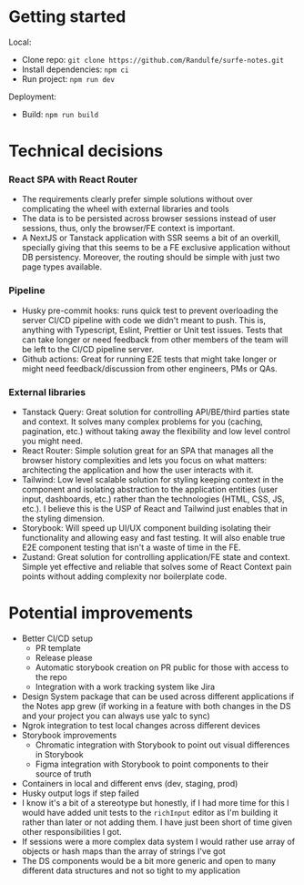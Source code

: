 # Getting started

Local:

- Clone repo: `git clone https://github.com/Randulfe/surfe-notes.git`
- Install dependencies: `npm ci`
- Run project: `npm run dev`

Deployment:

- Build: `npm run build`

# Technical decisions

### React SPA with React Router

- The requirements clearly prefer simple solutions without over complicating the wheel with external libraries and tools
- The data is to be persisted across browser sessions instead of user sessions, thus, only the browser/FE context is important.
- A NextJS or Tanstack application with SSR seems a bit of an overkill, specially giving that this seems to be a FE exclusive application without DB persistency. Moreover, the routing should be simple with just two page types available.

### Pipeline

- Husky pre-commit hooks: runs quick test to prevent overloading the server CI/CD pipeline with code we didn't meant to push. This is, anything with Typescript, Eslint, Prettier or Unit test issues. Tests that can take longer or need feedback from other members of the team will be left to the CI/CD pipeline server.
- Github actions: Great for running E2E tests that might take longer or might need feedback/discussion from other engineers, PMs or QAs.

### External libraries

- Tanstack Query: Great solution for controlling API/BE/third parties state and context. It solves many complex problems for you (caching, pagination, etc.) without taking away the flexibility and low level control you might need.
- React Router: Simple solution great for an SPA that manages all the browser history complexities and lets you focus on what matters: architecting the application and how the user interacts with it.
- Tailwind: Low level scalable solution for styling keeping context in the component and isolating abstraction to the application entities (user input, dashboards, etc.) rather than the technologies (HTML, CSS, JS, etc.). I believe this is the USP of React and Tailwind just enables that in the styling dimension.
- Storybook: Will speed up UI/UX component building isolating their functionality and allowing easy and fast testing. It will also enable true E2E component testing that isn't a waste of time in the FE.
- Zustand: Great solution for controlling application/FE state and context. Simple yet effective and reliable that solves some of React Context pain points without adding complexity nor boilerplate code.

# Potential improvements

- Better CI/CD setup
  - PR template
  - Release please
  - Automatic storybook creation on PR public for those with access to the repo
  - Integration with a work tracking system like Jira
- Design System package that can be used across different applications if the Notes app grew (if working in a feature with both changes in the DS and your project you can always use yalc to sync)
- Ngrok integration to test local changes across different devices
- Storybook improvements
  - Chromatic integration with Storybook to point out visual differences in Storybook
  - Figma integration with Storybook to point components to their source of truth
- Containers in local and different envs (dev, staging, prod)
- Husky output logs if step failed
- I know it's a bit of a stereotype but honestly, if I had more time for this I would have added unit tests to the `richInput` editor as I'm building it rather than later or not adding them. I have just been short of time given other responsibilities I got.
- If sessions were a more complex data system I would rather use array of objects or hash maps than the array of strings I've got
- The DS components would be a bit more generic and open to many different data structures and not so tight to my application
